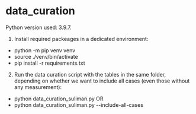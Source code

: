 # data_curation
Python version used: 3.9.7.
1. Install required packeages in a dedicated environment:
- python -m pip venv venv
- source ./venv/bin/activate
- pip install -r requirements.txt

2. Run the data curation script with the tables in the same folder, depending on whether we want to include all cases (even those without any measurement):
- python data_curation_suliman.py
OR 
- python data_curation_suliman.py --include-all-cases
